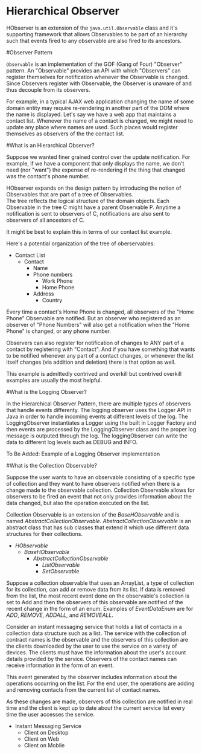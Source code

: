 # Hierarchical Observer

HObserver is an extension of the `java.util.Observable` class and it's supporting framework that allows Observables to 
be part of an hierarchy such that events fired to any observable are also fired to its ancestors.

#Observer Pattern

`Observable` is an implementation of the GOF (Gang of Four) "Observer" pattern. An "Observable" provides an API with which
"Observers" can register themselves for notification whenever the Observable is changed.   Since Observers register with 
Observable, the Observer is unaware of and thus decouple from its observers.

For example, in a typical AJAX web application changing the name of some domain entity may require re-rendering in another 
part of the DOM where the name is displayed.   Let's say we have a web app that maintains a contact list.   Whenever the 
name of  a contact is changed, we might need to update any place where names are used.   Such places would register
themselves as observers of the the contact list.

#What is an Hierarchical Observer?

Suppose we wanted finer grained control over the update notification.   For example, if we have a component that only
displays the name, we don't need (nor "want") the expense of re-rendering if the thing that changed was the contact's 
phone number.

HObserver expands on the design pattern by introducing the notion of Observables that are part of a tree of Observables.  
The tree reflects the logical structure of the domain objects.   Each Observable in the tree C might have a parent Observable
P.   Anytime a notification is sent to observers of C, notifications are also sent to observers of all ancestors of C.

It might be best to explain this in terms of our contact list example.  

Here's a potential organization of the tree of oberservables:

- Contact List
   - Contact
      - Name
      - Phone numbers
        - Work Phone
        - Home Phone
      - Address
         - Country

Every time a contact's Home Phone is changed, all observers of the "Home Phone" Observable are notified.   But an observer who registered as an observer of "Phone Numbers" will also get a notification when the "Home Phone" is changed, or any
phone number.

Observers can also register for notification of changes to ANY part of a contact by registering with "Contact". And if you have something that wants to be notified whenever any part of a contact changes, or whenever the list itself 
changes (via addition and deletion) there is that option as well.

This example is admittedly contrived and overkill but contrived overkill examples are usually the most helpful.

#What is the Logging Observer?

In the Hierarchical Observer Pattern, there are multiple types of observers that handle events differenty. The logging observer uses the Logger API in Java in order to handle incoming events at different levels of the log. The LoggingObserver instantiates a Logger using the built in Logger Factory and then events are processed by the LoggingObserver class and the proper log message is outputed through the log. The loggingObserver can write the data to different log levels such as DEBUG and INFO. 

To Be Added: Example of a Logging Observer implementation

#What is the Collection Observable?

Suppose the user wants to have an observable consisting of a specific type of collection and they want to have observers notified when there is a change made to the observable collection. Collection Observable allows for observers to be fired an event that not only provides information about the data changed, but also the operation executed on the list.

Collection Observable is an extension of the *BaseHObservable* and is named *AbstractCollectionObservable*. *AbstractCollectionObservable* is an abstract class that has sub classes that extend it which use different data structures for their collections.

- *HObservable*
	- *BaseHObservable*
      - *AbstractCollectionObservable*
	      - *ListObservable*
	      - *SetObservable*

Suppose a collection observable that uses an ArrayList, a type of collection for its collection, can add or remove data from its list. If data is removed from the list, the most recent event done on the observable's collection is set to Add and then the observers of this observable are notified of the recent change in the form of an enum. Examples of *EventDataEnum* are for *ADD*, *REMOVE*, *ADDALL*, and *REMOVEALL*.

Consider an instant messaging service that holds a list of contacts in a collection data structure such as a list. The service with the collection of contract names is the observable and the observers of this collection are the clients downloaded by the user to use the service on a variety of devices. The clients must have the information about the user's account details provided by the service. Observers of the contact names can receive information in the form of an event. 

This event generated by the observer includes information about the operations occurring on the list. For the end user, the operations are adding and removing contacts from the current list of contact names. 

As these changes are made, observers of this collection are notified in real time and the client is kept up to date about the current service list every time the user accesses the service. 

- Instant Messaging Service
	- Client on Desktop
	- Client on Web
	- Client on Mobile


